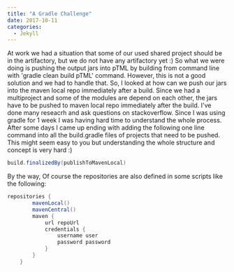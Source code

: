 ```yaml
---
title: "A Gradle Challenge"
date: 2017-10-11
categories: 
  - Jekyll
---
```


At work we had a situation that some of our used shared project should be in the artifactory, but we do not have any artifactory yet :) 
So what we were doing is pushing the output jars into pTML by building from command line with 'gradle clean build pTML' command. However,
this is not a good solution and we had to handle that. So, I looked at how can we push our jars into the maven local repo immediately 
after a build. Since we had a multiproject and some of the modules are depend on each other, the jars have to be pushed to maven local repo
immediately after the build. I've done many reseacrh and ask questions on stackoverflow. Since I was using gradle for 1 week I was having
hard time to understand the whole process. After some days I came up ending with adding the following one line command into all the 
build.gradle files of projects that need to be pushed. This might seem easy to you but understanding the whole structure and concept is 
very hard :)

```gradle
build.finalizedBy(publishToMavenLocal)
```

By the way, 
Of course the repositories are also defined in some scripts like the following:
```gradle
repositories {
        mavenLocal()
        mavenCentral()
        maven {
            url repoUrl
            credentials {
                username user 
                password password 
            } 
        }
    }
 ```
